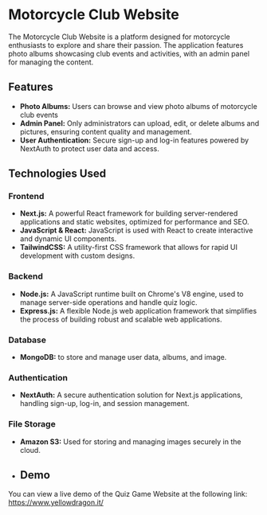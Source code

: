 # Motorcycle Club Website
The Motorcycle Club Website is a platform designed for motorcycle enthusiasts to explore and share their passion. The application features photo albums showcasing club events and activities, with an admin panel for managing the content.


## Features
- **Photo Albums:** Users can browse and view photo albums of motorcycle club events
- **Admin Panel:**  Only administrators can upload, edit, or delete albums and pictures, ensuring content quality and management.
- **User Authentication:** Secure sign-up and log-in features powered by NextAuth to protect user data and access.


## Technologies Used

### Frontend
- **Next.js:** A powerful React framework for building server-rendered applications and static websites, optimized for performance and SEO.
- **JavaScript & React:** JavaScript is used with React to create interactive and dynamic UI components.
- **TailwindCSS:** A utility-first CSS framework that allows for rapid UI development with custom designs.

### Backend
- **Node.js:** A JavaScript runtime built on Chrome's V8 engine, used to manage server-side operations and handle quiz logic.
- **Express.js:** A flexible Node.js web application framework that simplifies the process of building robust and scalable web applications.

### Database
- **MongoDB:**  to store and manage user data, albums, and image.

### Authentication
- **NextAuth:**  A secure authentication solution for Next.js applications, handling sign-up, log-in, and session management.

### File Storage
- **Amazon S3:** Used for storing and managing images securely in the cloud.

 - ## Demo
You can view a live demo of the Quiz Game Website at the following link: https://www.yellowdragon.it/

